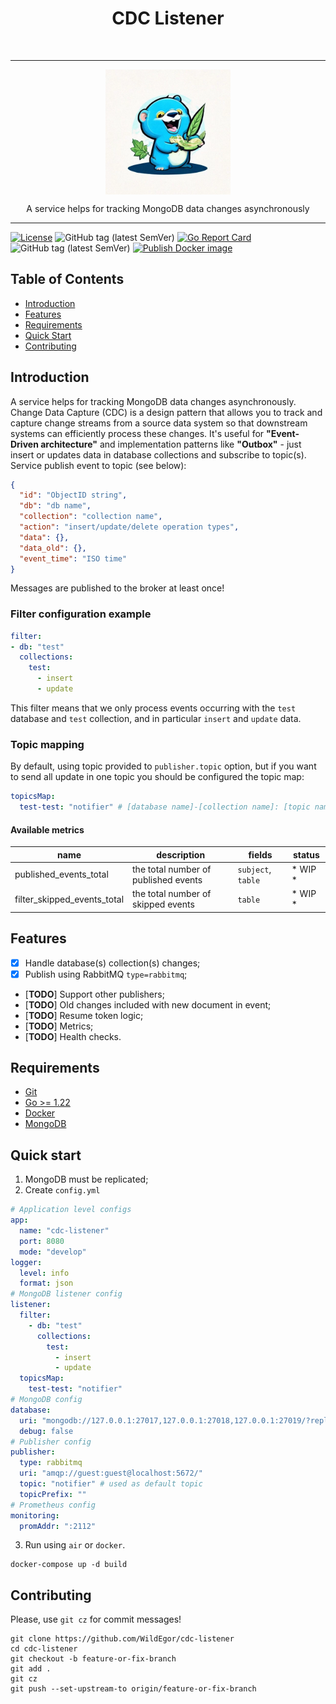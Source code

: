 <h1 align="center"> CDC Listener </h1> <br>
<hr>
<div>
    <img src="assets/logo.png" width="200" height="200" style="display: block;margin-left: auto;margin-right: auto;">
</div>
<p align="center">
  A service helps for tracking MongoDB data changes asynchronously
</p>
<hr>

[![License](https://img.shields.io/badge/License-MIT-blue.svg)](https://opensource.org/licenses/MIT)
![GitHub tag (latest SemVer)](https://img.shields.io/github/v/tag/WildEgor/cdc-listener)
[![Go Report Card](https://goreportcard.com/badge/github.com/WildEgor/cdc-listener)](https://goreportcard.com/report/github.com/WildEgor/cdc-listener)
![GitHub tag (latest SemVer)](https://img.shields.io/github/v/tag/WildEgor/cdc-listener)
[![Publish Docker image](https://github.com/WildEgor/cdc-listener/actions/workflows/github-actions.yml/badge.svg)](https://github.com/WildEgor/cdc-listener/actions/workflows/github-actions.yml)

## Table of Contents
- [Introduction](#introduction)
- [Features](#features)
- [Requirements](#requirements)
- [Quick Start](#quick-start)
- [Contributing](#contributing)

## Introduction

A service helps for tracking MongoDB data changes asynchronously.
Change Data Capture (CDC) is a design pattern that allows you to track and capture change streams from a source data 
system so that downstream systems can efficiently process these changes.
It's useful for **"Event-Driven architecture"** and implementation patterns like **"Outbox"** - just insert or updates data in database collections and subscribe to topic(s).
Service publish event to topic (see below):
```json
{
  "id": "ObjectID string",
  "db": "db name",
  "collection": "collection name",
  "action": "insert/update/delete operation types",
  "data": {},
  "data_old": {},
  "event_time": "ISO time"
}
```

Messages are published to the broker at least once!

### Filter configuration example

```yaml
filter:
- db: "test"
  collections:
    test:
      - insert
      - update
```
This filter means that we only process events occurring with the `test` database and `test` collection,
and in particular `insert` and `update` data.

### Topic mapping
By default, using topic provided to `publisher.topic` option,
but if you want to send all update in one topic you should be configured the topic map:
```yaml
topicsMap:
  test-test: "notifier" # [database name]-[collection name]: [topic name]
```

#### Available metrics

| name                        | description                          | fields             | status  |
|-----------------------------|--------------------------------------|--------------------|---------|
| published_events_total      | the total number of published events | `subject`, `table` | * WIP * |
| filter_skipped_events_total | the total number of skipped events   | `table`            | * WIP * |

## Features

- [x] Handle database(s) collection(s) changes;
- [x] Publish using RabbitMQ `type=rabbitmq`;
- [**TODO**] Support other publishers;
- [**TODO**] Old changes included with new document in event;
- [**TODO**] Resume token logic;
- [**TODO**] Metrics;
- [**TODO**] Health checks.

## Requirements

- [Git](http://git-scm.com/)
- [Go >= 1.22](https://go.dev/dl/)
- [Docker](https://www.docker.com/products/docker-desktop/)
- [MongoDB](https://www.mongodb.com/)

## Quick start

1. MongoDB must be replicated;
2. Create `config.yml`
```yaml
# Application level configs
app:
  name: "cdc-listener"
  port: 8080
  mode: "develop"
logger:
  level: info
  format: json
# MongoDB listener config
listener:
  filter:
    - db: "test"
      collections:
        test:
          - insert
          - update
  topicsMap:
    test-test: "notifier"
# MongoDB config
database:
  uri: "mongodb://127.0.0.1:27017,127.0.0.1:27018,127.0.0.1:27019/?replicaSet=rs0"
  debug: false
# Publisher config
publisher:
  type: rabbitmq
  uri: "amqp://guest:guest@localhost:5672/"
  topic: "notifier" # used as default topic
  topicPrefix: ""
# Prometheus config
monitoring:
  promAddr: ":2112"
```

3. Run using `air` or `docker`.
```shell
docker-compose up -d build
```

## Contributing

Please, use ```git cz``` for commit messages!

```shell
git clone https://github.com/WildEgor/cdc-listener
cd cdc-listener
git checkout -b feature-or-fix-branch
git add .
git cz
git push --set-upstream-to origin/feature-or-fix-branch
```